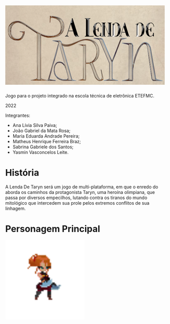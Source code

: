 # <img height="250em" src="https://github.com/G1ProjetoIntegrado/ALendaDeTaryn_SegundoTrimestre/blob/main/README/CapaGitHub.png"/>

Jogo para o projeto integrado na escola técnica de eletrônica ETEFMC.

2022

Integrantes:
- Ana Lívia Silva Paiva;
- João Gabriel da Mata Rosa;
- Maria Eduarda Andrade Pereira;
- Matheus Henrique Ferreira Braz;
- Sabrina Gabriele dos Santos;
- Yasmin Vasconcelos Leite.


# História 

A Lenda De Taryn será um jogo de multi-plataforma, em que o enredo do aborda os caminhos da protagonista Taryn, uma heroína olimpiana, que passa por diversos empecilhos, lutando contra os tiranos do mundo mitológico que intercedem sua prole pelos extremos conflitos de sua linhagem.

# Personagem Principal
<a>
  <img height="250em" src="https://github.com/G1ProjetoIntegrado/ALendaDeTaryn_SegundoTrimestre/blob/main/README/Taryn.gif"/>
